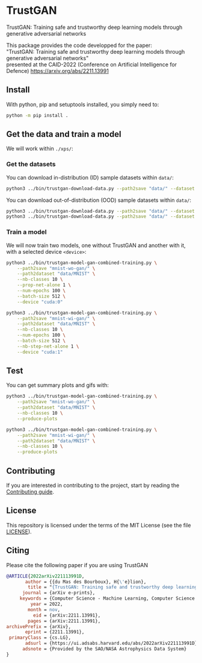 # TrustGAN

TrustGAN: Training safe and trustworthy deep learning models through generative adversarial networks

This package provides the code developped for the paper:\
"TrustGAN: Training safe and trustworthy deep learning models through generative adversarial networks"\
presented at the CAID-2022 (Conference on Artificial Intelligence for Defence) <https://arxiv.org/abs/2211.13991>

## Install

With python, pip and setuptools installed, you simply need to:

```bash
python -m pip install .
```

## Get the data and train a model

We will work within `./xps/`:

### Get the datasets

You can download in-distribution (ID) sample datasets within `data/`:

```bash
python3 ../bin/trustgan-download-data.py --path2save "data/" --dataset "MNIST"
```

You can download out-of-distribution (OOD) sample datasets within `data/`:

```bash
python3 ../bin/trustgan-download-data.py --path2save "data/" --dataset "FashionMNIST"
python3 ../bin/trustgan-download-data.py --path2save "data/" --dataset "CIFAR10"
```

### Train a model

We will now train two models, one without TrustGAN and another with it,
with a selected device `<device>`:

```bash
python3 ../bin/trustgan-model-gan-combined-training.py \
    --path2save "mnist-wo-gan/" \
    --path2dataset "data/MNIST" \
    --nb-classes 10 \
    --prop-net-alone 1 \
    --num-epochs 100 \
    --batch-size 512 \
    --device "cuda:0"
```

```bash
python3 ../bin/trustgan-model-gan-combined-training.py \
    --path2save "mnist-wi-gan/" \
    --path2dataset "data/MNIST" \
    --nb-classes 10 \
    --num-epochs 100 \
    --batch-size 512 \
    --nb-step-net-alone 1 \
    --device "cuda:1"
```

## Test

You can get summary plots and gifs with:

```bash
python3 ../bin/trustgan-model-gan-combined-training.py \
    --path2save "mnist-wo-gan/" \
    --path2dataset "data/MNIST" \
    --nb-classes 10 \
    --produce-plots
```

```bash
python3 ../bin/trustgan-model-gan-combined-training.py \
    --path2save "mnist-wi-gan/" \
    --path2dataset "data/MNIST" \
    --nb-classes 10 \
    --produce-plots
```

## Contributing

If you are interested in contributing to the project, start by reading the [Contributing guide](/CONTRIBUTING.md).

## License

This repository is licensed under the terms of the MIT License (see the file [LICENSE](/LICENSE)).

## Citing

Please cite the following paper if you are using TrustGAN

```bibtex
@ARTICLE{2022arXiv221113991D,
       author = {{du Mas des Bourboux}, H{\'e}lion},
        title = "{TrustGAN: Training safe and trustworthy deep learning models through generative adversarial networks}",
      journal = {arXiv e-prints},
     keywords = {Computer Science - Machine Learning, Computer Science - Computer Vision and Pattern Recognition},
         year = 2022,
        month = nov,
          eid = {arXiv:2211.13991},
        pages = {arXiv:2211.13991},
archivePrefix = {arXiv},
       eprint = {2211.13991},
 primaryClass = {cs.LG},
       adsurl = {https://ui.adsabs.harvard.edu/abs/2022arXiv221113991D},
      adsnote = {Provided by the SAO/NASA Astrophysics Data System}
}
```
